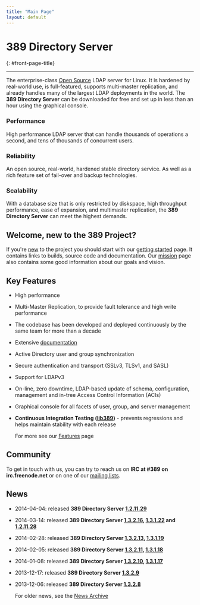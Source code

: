 ```yaml
---
title: "Main Page"
layout: default
---
```


# 389 Directory Server
{: #front-page-title}

---

The enterprise-class [Open Source](docs/389ds/FAQ/licensing.html) LDAP server for Linux. It is hardened by real-world use, is full-featured, supports multi-master replication, and already handles many of the largest LDAP deployments in the world.  The **389 Directory Server** can be downloaded for free and set up in less than an hour using the graphical console.

<div id="front-page-columns" class="container-fluid">
  <div class="row">
    <div class="col-xs-12 col-md-4">
      <h3 class="front-page-column-title">
        Performance
      </h3>
      <p class="front-page-column-text">
        High performance LDAP server that can handle thousands of operations a
        second, and tens of thousands of concurrent users.
       </p>
    </div>
    <div class="col-xs-12 col-md-4">
      <h3 class="front-page-column-title">
        Reliability
      </h3>
      <p class="front-page-column-text">
        An open source, real-world, hardened stable directory service.  As well as a
        rich feature set of fail-over and backup technologies.
      </p>
    </div>
    <div class="col-xs-12 col-md-4">
      <h3 class="front-page-column-title">
        Scalability
      </h3>
      <p class="front-page-column-text">
        With a database size that is only restricted by diskspace, high throughput
        performance, ease of expansion, and multimaster replication, the <strong>
        389 Directory Server</strong> can meet the highest demands.
      </p>
    </div>
  </div>
</div>

## Welcome, new to the 389 Project?

If you're [new](docs/389ds/users.html) to the project you should start with
our [getting started](docs/389ds/FAQ/getting-started.html) page. It contains
links to builds, source code and documentation. Our
[mission](docs/389ds/FAQ/mission.html) page also contains some good
information about our goals and vision.

## Key Features

-   High performance
-   Multi-Master Replication, to provide fault tolerance and high write performance
-   The codebase has been developed and deployed continuously by the same team for more than a decade
-   Extensive [documentation](https://access.redhat.com/site/documentation/Red_Hat_Directory_Server/)
-   Active Directory user and group synchronization
-   Secure authentication and transport (SSLv3, TLSv1, and SASL)
-   Support for LDAPv3
-   On-line, zero downtime, LDAP-based update of schema, configuration, management and in-tree Access Control Information (ACIs)
-   Graphical console for all facets of user, group, and server management
-   **Continuous Integration Testing ([lib389](docs/389ds/FAQ/upstream-test-framework.html))** - prevents regressions and helps maintain stability with each release

    For more see our [Features](docs/389ds/FAQ/features.html) page

## Community

To get in touch with us, you can try to reach us on **IRC at \#389 on irc.freenode.net** or on one of our [mailing lists](docs/389ds/mailing-lists.html).

## News

<!-- Try to keep this list under 10 releases  -->
- 2014-04-04: released **389 Directory Server [1.2.11.29](docs/389ds/releases/release-1-2-11-29.html)**
- 2014-03-14: released **389 Directory Server [1.3.2.16](docs/389ds/releases/release-1-3-2-16.html), [1.3.1.22](docs/389ds/releases/release-1-3-1-22.html) and [1.2.11.28](docs/389ds/releases/release-1-2-11-28.html)**
- 2014-02-28: released **389 Directory Server [1.3.2.13](docs/389ds/releases/release-1-3-2-13.html), [1.3.1.19](docs/389ds/releases/release-1-3-2-19.html)**
- 2014-02-05: released **389 Directory Server [1.3.2.11](docs/389ds/releases/release-1-3-2-11.html), [1.3.1.18](docs/389ds/releases/release-1-3-1-18.html)**
- 2014-01-08: released **389 Directory Server [1.3.2.10](docs/389ds/releases/release-1-3-2-10.html), [1.3.1.17](docs/389ds/releases/release-1-3-1-17.html)**
- 2013-12-17: released **389 Directory Server [1.3.2.9](docs/389ds/releases/release-1-3-2-9.html)**
- 2013-12-06: released **389 Directory Server [1.3.2.8](docs/389ds/releases/release-1-3-2-8.html)**

    For older news, see the [News Archive](docs/389ds/releases/news-archive.html)


